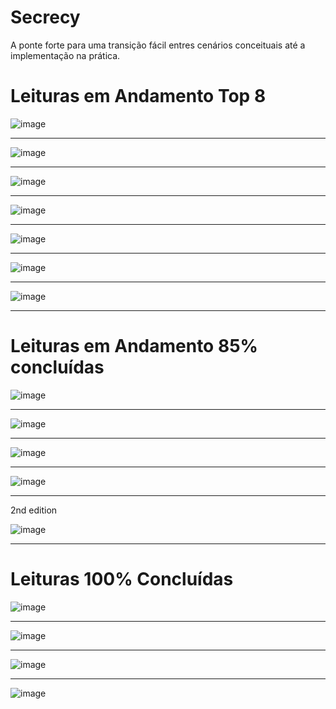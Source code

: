 # Secrecy
A ponte forte para uma transição fácil entres cenários conceituais até a implementação na prática.


# Leituras em Andamento Top 8


![image](https://user-images.githubusercontent.com/13972838/205516317-267620ad-8ac7-4027-ac7e-621b1dc70e38.png)


---
 
![image](https://user-images.githubusercontent.com/13972838/205516480-29d96348-e9d8-4dd8-a753-c3a37d28284c.png)


---


![image](https://user-images.githubusercontent.com/13972838/205516763-fd5e9ced-2917-4e88-a686-72811527cbfa.png)

---


![image](https://user-images.githubusercontent.com/13972838/205516588-99580c2d-b253-4ee6-a9fc-b0df00fedd01.png)


---


![image](https://user-images.githubusercontent.com/13972838/205516252-6c9c7828-e326-4ec6-9fdf-0128fc9fc4cd.png)

---

![image](https://user-images.githubusercontent.com/13972838/210543068-35491ec1-8e6b-403a-a631-6bdeb1e22ff3.png)

---

![image](https://user-images.githubusercontent.com/13972838/210543414-bf133ef2-5c0c-473c-8654-20ecf2f0b0cf.png)


---

# Leituras em Andamento 85% concluídas

![image](https://user-images.githubusercontent.com/13972838/205516919-ac299cd2-1729-4e98-b114-27f1d749826b.png)

---

![image](https://user-images.githubusercontent.com/13972838/205517022-a7180d5e-3d96-476f-8abb-6fb280c5b55c.png)

---

![image](https://user-images.githubusercontent.com/13972838/205517386-0d37255a-d003-4a19-a73e-3de3625d2143.png)


---


![image](https://user-images.githubusercontent.com/13972838/210632215-9e5a8dde-4fa6-4a79-a2ed-538e2c4f2b1d.png)

---

2nd edition

![image](https://user-images.githubusercontent.com/13972838/210632593-1c59251d-56ba-4ee1-aa77-23ca887e9123.png)


---

# Leituras 100% Concluídas


![image](https://user-images.githubusercontent.com/13972838/205517202-2e66f590-0446-422f-8eb9-b60e81e80a46.png)

---

![image](https://user-images.githubusercontent.com/13972838/205517236-0bfdd7b7-ee42-44bd-b973-76243205df55.png)

---

![image](https://user-images.githubusercontent.com/13972838/205517311-8fc7350d-092d-4137-9da2-46aaf3cb87f5.png)

---

![image](https://user-images.githubusercontent.com/13972838/210631752-04d690a2-0dd7-4821-b0a4-7d982b454934.png)
